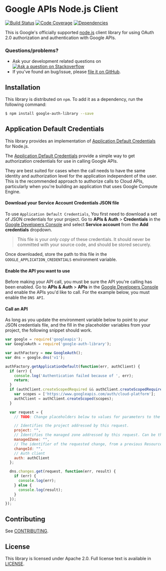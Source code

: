 # Google APIs Node.js Client

[![Build Status][travisimg]][travis]
[![Code Coverage][coverallsimg]][coveralls]
[![Dependencies][david-dm-img]][david-dm]

This is Google's officially supported [node.js][node] client library for using
OAuth 2.0 authorization and authentication with Google APIs.

### Questions/problems?

* Ask your development related questions on [![Ask a question on Stackoverflow][overflowimg]][stackoverflow]
* If you've found an bug/issue, please [file it on GitHub][bugs].

## Installation

This library is distributed on `npm`. To add it as a dependency,
run the following command:

``` sh
$ npm install google-auth-library --save
```

## Application Default Credentials
This library provides an implementation of [Application Default Credentials][] for Node.js.

The [Application Default Credentials][] provide a simple way to get authorization credentials for use
in calling Google APIs.

They are best suited for cases when the call needs to have the same identity and authorization
level for the application independent of the user. This is the recommended approach to authorize
calls to Cloud APIs, particularly when you're building an application that uses Google Compute
Engine.

#### Download your Service Account Credentials JSON file

To use `Application Default Credentials`, You first need to download a set of
JSON credentials for your project. Go to **APIs & Auth** > **Credentials** in
the [Google Developers Console][devconsole] and select
**Service account** from the **Add credentials** dropdown.

> This file is your *only copy* of these credentials. It should never be
> committed with your source code, and should be stored securely.

Once downloaded, store the path to this file in the
`GOOGLE_APPLICATION_CREDENTIALS` environment variable.

#### Enable the API you want to use

Before making your API call, you must be sure the API you're calling has been
enabled. Go to **APIs & Auth** > **APIs** in the
[Google Developers Console][devconsole] and enable the APIs you'd like to
call. For the example below, you must enable the `DNS API`.

#### Call an API

As long as you update the environment variable below to point to *your* JSON
credentials file, and the fill in the placeholder variables from your project,
the following snippet should work.

```js
var google = require('googleapis');
var GoogleAuth = require('google-auth-library');

var authFactory = new GoogleAuth();
var dns = google.dns('v1');

authFactory.getApplicationDefault(function(err, authClient) {
  if (err) {
    console.log('Authentication failed because of ', err);
    return;
  }
  if (authClient.createScopedRequired && authClient.createScopedRequired()) {
    var scopes = ['https://www.googleapis.com/auth/cloud-platform'];
    authClient = authClient.createScoped(scopes);
  }

  var request = {
    // TODO: Change placeholders below to values for parameters to the 'get' method:

    // Identifies the project addressed by this request.
    project: "",
    // Identifies the managed zone addressed by this request. Can be the managed zone name or id.
    managedZone: "",
    // The identifier of the requested change, from a previous ResourceRecordSetsChangeResponse.
    changeId: "",
    // Auth client
    auth: authClient
  };

  dns.changes.get(request, function(err, result) {
    if (err) {
      console.log(err);
    } else {
      console.log(result);
    }
  });
});
```

## Contributing

See [CONTRIBUTING][contributing].

## License

This library is licensed under Apache 2.0. Full license text is
available in [LICENSE][copying].

[travisimg]: https://api.travis-ci.org/google/google-auth-library-nodejs.svg
[bugs]: https://github.com/google/google-auth-library-nodejs/issues
[node]: http://nodejs.org/
[travis]: https://travis-ci.org/google/google-auth-library-nodejs
[stackoverflow]: http://stackoverflow.com/questions/tagged/google-auth-library-nodejs
[apiexplorer]: https://developers.google.com/apis-explorer
[urlshort]: https://developers.google.com/url-shortener/
[usingkeys]: https://developers.google.com/console/help/#UsingKeys
[contributing]: https://github.com/google/google-auth-library-nodejs/blob/master/.github/CONTRIBUTING.md
[copying]: https://github.com/google/google-auth-library-nodejs/tree/master/LICENSE
[authdocs]: https://developers.google.com/accounts/docs/OAuth2Login
[request]: https://github.com/mikeal/request
[requestopts]: https://github.com/mikeal/request#requestoptions-callback
[stream]: http://nodejs.org/api/stream.html#stream_class_stream_readable
[stability]: http://nodejs.org/api/stream.html#stream_stream
[overflowimg]: https://googledrive.com/host/0ByfSjdPVs9MZbkhjeUhMYzRTeEE/stackoveflow-tag.png
[devconsole]: https://console.developer.google.com
[oauth]: https://developers.google.com/accounts/docs/OAuth2
[options]: https://github.com/google/google-auth-library-nodejs/tree/master#options
[gcloud]: https://github.com/GoogleCloudPlatform/gcloud-node
[cloudplatform]: https://developers.google.com/cloud/
[coveralls]: https://coveralls.io/r/google/google-auth-library-nodejs?branch=master
[coverallsimg]: https://img.shields.io/coveralls/google/google-auth-library-nodejs.svg
[Application Default Credentials]: https://developers.google.com/identity/protocols/application-default-credentials#callingnode
[david-dm-img]: https://david-dm.org/google/google-auth-library-nodejs/status.svg
[david-dm]: https://david-dm.org/google/google-auth-library-nodejs
